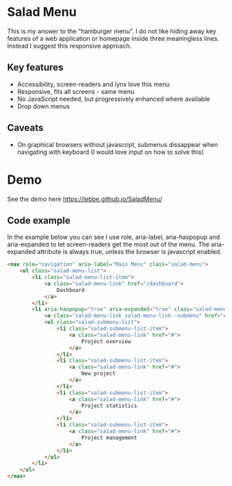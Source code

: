 # Salad Menu

This is my answer to the "hamburger menu". I do not like
hiding away key features of a web application or homepage
inside three meaningless lines. Instead I suggest this
responsive approach.

## Key features

* Accessibility, screen-readers and lynx love this menu
* Responsive, fits all screens - same menu
* No JavaScript needed, but progressively enhanced where available
* Drop down menus


## Caveats

* On graphical browsers without javascript, submenus dissappear when navigating with keyboard (I would love input on how to solve this)

# Demo

See the demo here https://lebbe.github.io/SaladMenu/

## Code example

In the example below you can see I use role, aria-label, aria-haspopup and
aria-expanded to let screen-readers get the most out of the menu. The
aria-expanded attribute is always true, unless the browser is javascript
enabled.

```html
<nav role="navigation" aria-label="Main Menu" class="salad-menu">
	<ul class="salad-menu-list">
		<li class="salad-menu-list-item">
			<a class="salad-menu-link" href="/dashboard">
				Dashboard
			</a>
		</li>
		<li aria-haspopup="true" aria-expanded="true" class="salad-menu-list-item">
			<a class="salad-menu-link salad-menu-link--submenu" href="#">Projects</a>
			<ul class="salad-submenu-list">
				<li class="salad-submenu-list-item">
					<a class="salad-menu-link" href="#">
						Project overview
					</a>
				</li>
				<li class="salad-submenu-list-item">
					<a class="salad-menu-link" href="#">
						New project
					</a>
				</li>
				<li class="salad-submenu-list-item">
					<a class="salad-menu-link" href="#">
						Project statistics
					</a>
				</li>
				<li class="salad-submenu-list-item">
					<a class="salad-menu-link" href="#">
						Project management
					</a>
				</li>
			</ul>
		</li>
	</ul>
</nav>
```